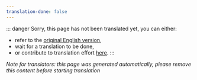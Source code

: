```yaml
---
translation-done: false
---
```

::: danger
Sorry, this page has not been translated yet, you can either:
- refer to the [original English version](<../../../zh/mapping/advanced-lighting.md>),
- wait for a translation to be done,
- or contribute to translation effort [here](https://github.com/bsmg/wiki).
:::

_Note for translators: this page was generated automatically, please remove this content before starting translation_
